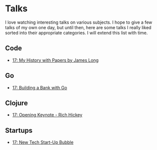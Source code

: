 # Talks
I love watching interesting talks on various subjects. I hope to give a few talks of my own one day, but until then, here are some talks I really liked sorted into their appropriate categories. I will extend this list with time.

## Code
- [17: My History with Papers by James Long](https://www.youtube.com/watch?v=UzE955UJUVU)

## Go
- [17: Building a Bank with Go](https://www.infoq.com/presentations/bank-go)

## Clojure
- [17: Opening Keynote - Rich Hickey](https://www.youtube.com/watch?v=2V1FtfBDsLU)

## Startups
- [17: New Tech Start-Up Bubble](https://www.youtube.com/watch?v=G7vrCpWbmDw)